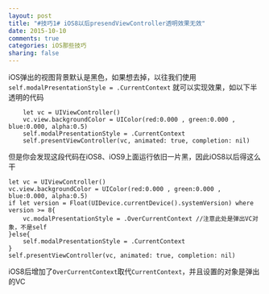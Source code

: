 ```yaml
---
layout: post
title: "#技巧1# iOS8以后presendViewController透明效果无效"
date: 2015-10-10
comments: true
categories: iOS那些技巧
sharing: false
---
```

iOS弹出的视图背景默认是黑色，如果想去掉，以往我们使用 `self.modalPresentationStyle = .CurrentContext` 就可以实现效果，如以下半透明的代码

```
    let vc = UIViewController()
    vc.view.backgroundColor = UIColor(red:0.000 , green:0.000 , blue:0.000, alpha:0.5)
    self.modalPresentationStyle = .CurrentContext
    self.presentViewController(vc, animated: true, completion: nil)
```

但是你会发现这段代码在iOS8、iOS9上面运行依旧一片黑，因此iOS8以后得这么干

```
let vc = UIViewController()
vc.view.backgroundColor = UIColor(red:0.000 , green:0.000 , blue:0.000, alpha:0.5)
if let version = Float(UIDevice.currentDevice().systemVersion) where version >= 8{
    vc.modalPresentationStyle = .OverCurrentContext //注意此处是弹出VC对象，不是self
}else{
    self.modalPresentationStyle = .CurrentContext
}
self.presentViewController(vc, animated: true, completion: nil)
```

iOS8后增加了`OverCurrentContext`取代`CurrentContext`，并且设置的对象是弹出的VC



